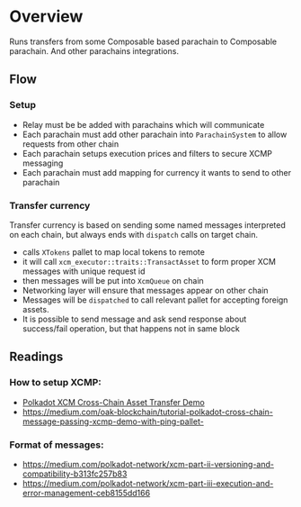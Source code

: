 # Overview

Runs transfers from some Composable based parachain to Composable parachain. And other parachains integrations.

## Flow

### Setup

- Relay must be be added with parachains which will communicate
- Each parachain must add other parachain into `ParachainSystem` to allow requests from other chain
- Each parachain setups execution prices and filters to secure XCMP messaging
- Each parachain must add mapping for currency it wants to send to other parachain

### Transfer currency

Transfer currency is based on sending some named messages interpreted on each chain, but always ends with `dispatch` calls on target chain.

- calls `XTokens` pallet to map local tokens to remote
- it will call `xcm_executor::traits::TransactAsset`  to form proper XCM messages with unique request id
- then messages will be put into `XcmQueue` on chain
- Networking layer will ensure that messages appear on other chain
- Messages will be `dispatched` to call relevant pallet for accepting foreign assets.
- It is possible to send message and ask send response about success/fail operation, but that happens not in same block

## Readings


### How to setup XCMP:

- [Polkadot XCM Cross-Chain Asset Transfer Demo](https://medium.com/oak-blockchain/polkadot-xcm-cross-chain-asset-transfer-demo-53aa9a2e97a7)
- https://medium.com/oak-blockchain/tutorial-polkadot-cross-chain-message-passing-xcmp-demo-with-ping-pallet-

### Format of messages:

- https://medium.com/polkadot-network/xcm-part-ii-versioning-and-compatibility-b313fc257b83
- https://medium.com/polkadot-network/xcm-part-iii-execution-and-error-management-ceb8155dd166